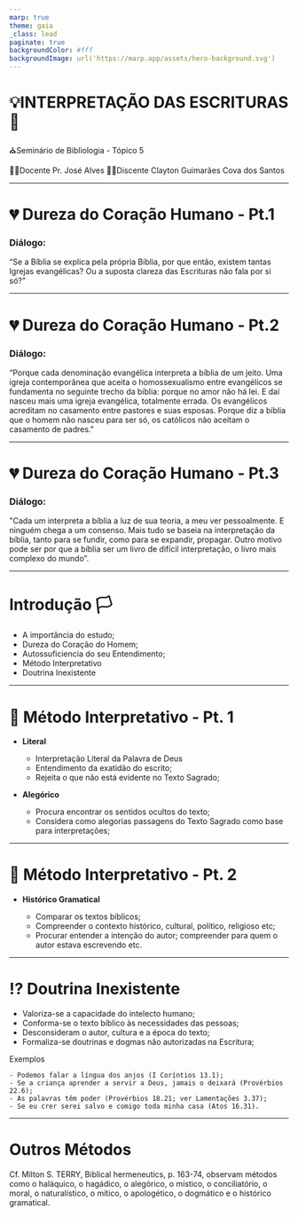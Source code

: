 ```yaml
---
marp: true
theme: gaia
_class: lead
paginate: true
backgroundColor: #fff
backgroundImage: url('https://marp.app/assets/hero-background.svg')
---
```

<style>
  :root {
    --color-background: #ddd;
    --color-background-code: #ccc;
    --color-background-paginate: rgba(128, 128, 128, 0.05);
    --color-foreground: #345;
    --color-highlight: #0954dd;
    --color-highlight-hover: #aaf;
    --color-highlight-heading: #99c;
    --color-header: #0954dd;
    --color-header-shadow: transparent;
  }
</style>


<!---(![bg left:40% 50%](https://meuping.com/assets/image/logo.svg)

-->

# **💡INTERPRETAÇÃO DAS ESCRITURAS** 📖

⛪Seminário de Bibliologia - Tópico 5

🧑‍🏫Docente Pr. José Alves
🧑‍🎓Discente Clayton Guimarães Cova dos Santos

---

# 💔 Dureza do Coração Humano - Pt.1

### Diálogo:

“Se a Bíblia se explica pela própria Bíblia, por que então, existem tantas Igrejas evangélicas? 
Ou a suposta clareza das Escrituras não fala por si só?”

---

# 💔 Dureza do Coração Humano - Pt.2

### Diálogo:

“Porque cada denominação evangélica interpreta a bíblia de um jeito. 
Uma igreja contemporânea que aceita o homossexualismo entre evangélicos se fundamenta no seguinte trecho da bíblia: porque no amor não há lei. E daí nasceu mais uma igreja evangélica, totalmente errada. Os evangélicos acreditam no casamento entre pastores e suas esposas. Porque diz a bíblia que o homem não nasceu para ser só, os católicos não aceitam o casamento de padres."


---
# 💔 Dureza do Coração Humano - Pt.3

### Diálogo:

"Cada um interpreta a bíblia a luz de sua teoria, a meu ver pessoalmente. E ninguém chega a um consenso. Mais tudo se baseia na interpretação da bíblia, tanto para 
se fundir, como para se expandir, propagar. Outro motivo pode ser por que a bíblia ser um livro de difícil interpretação, o livro mais complexo do mundo”.

---

# Introdução 🏳️

- A importância do estudo;
- Dureza do Coração do Homem;
- Autossuficiencia do seu Entendimento;
- Método Interpretativo
- Doutrina Inexistente

---

# 🔎 Método Interpretativo - Pt. 1

 - **Literal** 

    - Interpretação Literal da Palavra de Deus
    - Entendimento da exatidão do escrito;
    - Rejeita o que não está evidente no Texto Sagrado;

 - **Alegórico**

    - Procura encontrar os sentidos ocultos do texto;
    - Considera como alegorias passagens do Texto Sagrado como base para interpretações;

---
# 🔎 Método Interpretativo - Pt. 2

- **Histórico Gramatical**

    - Comparar os textos bíblicos;  
    - Compreender o contexto histórico, cultural, político, religioso etc;  
    - Procurar entender a intenção do autor; compreender para quem o autor estava escrevendo etc.  

---
# ⁉️ Doutrina Inexistente

  - Valoriza-se a capacidade do intelecto humano;
  - Conforma-se o texto bíblico às necessidades das pessoas;
  - Desconsideram o autor, cultura e a época do texto;
  - Formaliza-se doutrinas e dogmas não autorizadas na Escritura;
  
Exemplos

    - Podemos falar a língua dos anjos (I Coríntios 13.1);
    - Se a criança aprender a servir a Deus, jamais o deixará (Provérbios 22.6);
    - As palavras têm poder (Provérbios 18.21; ver Lamentações 3.37);
    - Se eu crer serei salvo e comigo toda minha casa (Atos 16.31).  
---

# Outros Métodos

Cf. Milton S. TERRY, Biblical hermeneutics, p. 163-74, observam métodos como o haláquico, o hagádico, o alegórico, o místico, o conciliatório, o moral, o naturalístico, o mítico, o apologético, o dogmático e o histórico gramatical.